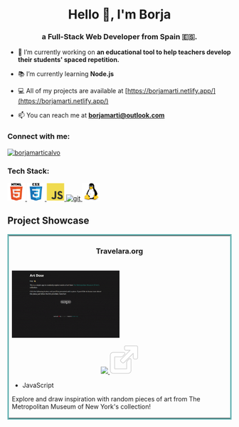 <h1 align="center">Hello 👋, I'm Borja</h1>
<h3 align="center">a Full-Stack Web Developer from Spain 🇪🇸.</h3>

- 🔭 I’m currently working on **an educational tool to help teachers develop their students' spaced repetition.**

- 📚 I’m currently learning **Node.js**

- 💻 All of my projects are available at [https://borjamarti.netlify.app/](https://borjamarti.netlify.app/)

- 📫 You can reach me at **borjamarti@outlook.com**

<h3 align="left">Connect with me:</h3>
<p align="left">
<a href="https://linkedin.com/in/borjamarticalvo" target="blank"><img align="center" src="https://raw.githubusercontent.com/rahuldkjain/github-profile-readme-generator/master/src/images/icons/Social/linked-in-alt.svg" alt="borjamarticalvo" height="30" width="40" /></a>
</p>

<h3 align="left">Tech Stack:</h3>
<p align="left"> <a href="https://www.w3.org/html/" target="_blank" rel="noreferrer"> <img src="https://raw.githubusercontent.com/devicons/devicon/master/icons/html5/html5-original-wordmark.svg" alt="html5" width="40" height="40"/> </a> <a href="https://www.w3schools.com/css/" target="_blank" rel="noreferrer"> <img src="https://raw.githubusercontent.com/devicons/devicon/master/icons/css3/css3-original-wordmark.svg" alt="css3" width="40" height="40"/> </a> <a href="https://developer.mozilla.org/en-US/docs/Web/JavaScript" target="_blank" rel="noreferrer"> <img src="https://raw.githubusercontent.com/devicons/devicon/master/icons/javascript/javascript-original.svg" alt="javascript" width="40" height="40"/> </a> <a href="https://git-scm.com/" target="_blank" rel="noreferrer"> <img src="https://www.vectorlogo.zone/logos/git-scm/git-scm-icon.svg" alt="git" width="40" height="40"/> </a> <a href="https://www.linux.org/" target="_blank" rel="noreferrer"> <img src="https://raw.githubusercontent.com/devicons/devicon/master/icons/linux/linux-original.svg" alt="linux" width="40" height="40"/> </a> </p>

<h2>Project Showcase</h2>
<table bordercolor="#66b2b2">
  
  <tr>
    <td width="50%" valign="top">
      <h3 align="center">Travelara.org</h3>
        <br />
        <a target="_blank" href="https://borjamarti.github.io/artDose/">
            <img src="assets/artDose.gif" width="50%" alt="Gif showing app functionality and design."/>
        </a>
        <br />
        <p align="center">
          
  <a href="https://github.com/borjaMarti/artDose" target="_blank">
    <img width="15px" src="https://www.svgrepo.com/show/473620/github.svg"/>
  </a>  
  <a href="https://borjamarti.github.io/artDose/" target="_blank">
    <svg fill="#ffffff" xmlns="http://www.w3.org/2000/svg" width="64px" height="64px" viewBox="0 0 52 52" enable-background="new 0 0 52 52" xml:space="preserve" stroke="#ffffff"><g id="SVGRepo_bgCarrier" stroke-width="0"></g><g id="SVGRepo_tracerCarrier" stroke-linecap="round" stroke-linejoin="round" stroke="#CCCCCC" stroke-width="3.12"> <g> <path d="M48.7,2H29.6C28.8,2,28,2.5,28,3.3v3C28,7.1,28.7,8,29.6,8h7.9c0.9,0,1.4,1,0.7,1.6l-17,17 c-0.6,0.6-0.6,1.5,0,2.1l2.1,2.1c0.6,0.6,1.5,0.6,2.1,0l17-17c0.6-0.6,1.6-0.2,1.6,0.7v7.9c0,0.8,0.8,1.7,1.6,1.7h2.9 c0.8,0,1.5-0.9,1.5-1.7v-19C50,2.5,49.5,2,48.7,2z"></path> <path d="M36.3,25.5L32.9,29c-0.6,0.6-0.9,1.3-0.9,2.1v11.4c0,0.8-0.7,1.5-1.5,1.5h-21C8.7,44,8,43.3,8,42.5v-21 C8,20.7,8.7,20,9.5,20H21c0.8,0,1.6-0.3,2.1-0.9l3.4-3.4c0.6-0.6,0.2-1.7-0.7-1.7H6c-2.2,0-4,1.8-4,4v28c0,2.2,1.8,4,4,4h28 c2.2,0,4-1.8,4-4V26.2C38,25.3,36.9,24.9,36.3,25.5z"></path> </g> </g><g id="SVGRepo_iconCarrier"> <g> <path d="M48.7,2H29.6C28.8,2,28,2.5,28,3.3v3C28,7.1,28.7,8,29.6,8h7.9c0.9,0,1.4,1,0.7,1.6l-17,17 c-0.6,0.6-0.6,1.5,0,2.1l2.1,2.1c0.6,0.6,1.5,0.6,2.1,0l17-17c0.6-0.6,1.6-0.2,1.6,0.7v7.9c0,0.8,0.8,1.7,1.6,1.7h2.9 c0.8,0,1.5-0.9,1.5-1.7v-19C50,2.5,49.5,2,48.7,2z"></path> <path d="M36.3,25.5L32.9,29c-0.6,0.6-0.9,1.3-0.9,2.1v11.4c0,0.8-0.7,1.5-1.5,1.5h-21C8.7,44,8,43.3,8,42.5v-21 C8,20.7,8.7,20,9.5,20H21c0.8,0,1.6-0.3,2.1-0.9l3.4-3.4c0.6-0.6,0.2-1.7-0.7-1.7H6c-2.2,0-4,1.8-4,4v28c0,2.2,1.8,4,4,4h28 c2.2,0,4-1.8,4-4V26.2C38,25.3,36.9,24.9,36.3,25.5z"></path> </g> </g></svg>
  </a>
      </p>
      <ul font-variant="smallcaps">
            <li>JavaScript</li>
      </ul>
        <p>Explore and draw inspiration with random pieces of art from The Metropolitan Museum of New York's collection!</p>
    </td>
